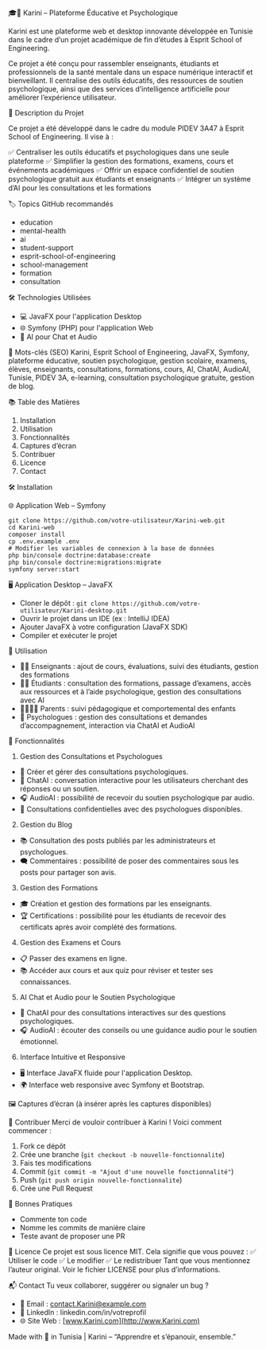 🎓🧠 Karini – Plateforme Éducative et Psychologique

Karini est une plateforme web et desktop innovante développée en Tunisie dans le cadre d’un projet académique de fin d’études à Esprit School of Engineering.

Ce projet a été conçu pour rassembler enseignants, étudiants et professionnels de la santé mentale dans un espace numérique interactif et bienveillant. Il centralise des outils éducatifs, des ressources de soutien psychologique, ainsi que des services d’intelligence artificielle pour améliorer l’expérience utilisateur.

📌 Description du Projet

Ce projet a été développé dans le cadre du module PIDEV 3A47 à Esprit School of Engineering. Il vise à :

✅ Centraliser les outils éducatifs et psychologiques dans une seule plateforme
✅ Simplifier la gestion des formations, examens, cours et événements académiques
✅ Offrir un espace confidentiel de soutien psychologique gratuit aux étudiants et enseignants
✅ Intégrer un système d’AI pour les consultations et les formations

🏷️ Topics GitHub recommandés

* education
* mental-health
* ai
* student-support
* esprit-school-of-engineering
* school-management
* formation
* consultation

🛠️ Technologies Utilisées

* 💻 JavaFX pour l'application Desktop
* 🌐 Symfony (PHP) pour l'application Web
* 🤖 AI pour Chat et Audio

🧠 Mots-clés (SEO)
Karini, Esprit School of Engineering, JavaFX, Symfony, plateforme éducative, soutien psychologique, gestion scolaire, examens, élèves, enseignants, consultations, formations, cours, AI, ChatAI, AudioAI, Tunisie, PIDEV 3A, e-learning, consultation psychologique gratuite, gestion de blog.

📚 Table des Matières

1. Installation
2. Utilisation
3. Fonctionnalités
4. Captures d’écran
5. Contribuer
6. Licence
7. Contact

🛠️ Installation

🌐 Application Web – Symfony

```
git clone https://github.com/votre-utilisateur/Karini-web.git
cd Karini-web
composer install
cp .env.example .env
# Modifier les variables de connexion à la base de données
php bin/console doctrine:database:create
php bin/console doctrine:migrations:migrate
symfony server:start
```

🖥️ Application Desktop – JavaFX

* Cloner le dépôt : `git clone https://github.com/votre-utilisateur/Karini-desktop.git`
* Ouvrir le projet dans un IDE (ex : IntelliJ IDEA)
* Ajouter JavaFX à votre configuration (JavaFX SDK)
* Compiler et exécuter le projet

🚀 Utilisation

* 👨‍🏫 Enseignants : ajout de cours, évaluations, suivi des étudiants, gestion des formations
* 👨‍🎓 Étudiants : consultation des formations, passage d’examens, accès aux ressources et à l’aide psychologique, gestion des consultations avec AI
* 👨‍👩‍👧‍👦 Parents : suivi pédagogique et comportemental des enfants
* 🧠 Psychologues : gestion des consultations et demandes d’accompagnement, interaction via ChatAI et AudioAI

🧩 Fonctionnalités

1. Gestion des Consultations et Psychologues

* 🎯 Créer et gérer des consultations psychologiques.
* 🤖 ChatAI : conversation interactive pour les utilisateurs cherchant des réponses ou un soutien.
* 🎧 AudioAI : possibilité de recevoir du soutien psychologique par audio.
* 🧘 Consultations confidentielles avec des psychologues disponibles.

2. Gestion du Blog

* 📚 Consultation des posts publiés par les administrateurs et psychologues.
* 🗨️ Commentaires : possibilité de poser des commentaires sous les posts pour partager son avis.

3. Gestion des Formations

* 🎓 Création et gestion des formations par les enseignants.
* 🏆 Certifications : possibilité pour les étudiants de recevoir des certificats après avoir complété des formations.

4. Gestion des Examens et Cours

* 📋 Passer des examens en ligne.
* 📚 Accéder aux cours et aux quiz pour réviser et tester ses connaissances.

5. AI Chat et Audio pour le Soutien Psychologique

* 🤖 ChatAI pour des consultations interactives sur des questions psychologiques.
* 🎧 AudioAI : écouter des conseils ou une guidance audio pour le soutien émotionnel.

6. Interface Intuitive et Responsive

* 🖥️ Interface JavaFX fluide pour l'application Desktop.
* 🌍 Interface web responsive avec Symfony et Bootstrap.

🖼️ Captures d’écran
(à insérer après les captures disponibles)

🤝 Contribuer
Merci de vouloir contribuer à Karini ! Voici comment commencer :

1. Fork ce dépôt
2. Crée une branche (`git checkout -b nouvelle-fonctionnalite`)
3. Fais tes modifications
4. Commit (`git commit -m "Ajout d'une nouvelle fonctionnalité"`)
5. Push (`git push origin nouvelle-fonctionnalite`)
6. Crée une Pull Request

🧪 Bonnes Pratiques

* Commente ton code
* Nomme les commits de manière claire
* Teste avant de proposer une PR

📜 Licence
Ce projet est sous licence MIT. Cela signifie que vous pouvez :
✅ Utiliser le code
✅ Le modifier
✅ Le redistribuer
Tant que vous mentionnez l’auteur original.
Voir le fichier LICENSE pour plus d’informations.

📬 Contact
Tu veux collaborer, suggérer ou signaler un bug ?

* 📧 Email : [contact.Karini@example.com](mailto:contact.Karini@example.com)
* 🔗 LinkedIn : linkedin.com/in/votreprofil
* 🌐 Site Web : [www.Karini.com](http://www.Karini.com)

Made with 💙 in Tunisia | Karini – “Apprendre et s’épanouir, ensemble.”
